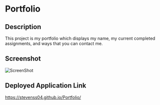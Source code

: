 # Portfolio

## Description

This project is my portfolio which displays my name, my current completed assignments, and ways that you can contact me.

## Screenshot
![ScreenShot](screenshot.png)
## Deployed Application Link

https://stevenss04.github.io/Portfolio/
